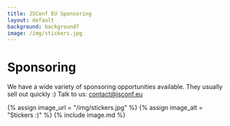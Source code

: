 ```yaml
---
title: JSConf EU Sponsoring
layout: default
background: background7
image: /img/stickers.jpg
---
```


# Sponsoring

We have a wide variety of sponsoring opportunities available. They usually sell out quickly :) Talk to us: [contact@jsconf.eu](mailto:contact@jsconf.eu)

{% assign image_url = "/img/stickers.jpg" %}
{% assign image_alt = "Stickers :)" %}
{% include image.md %}
